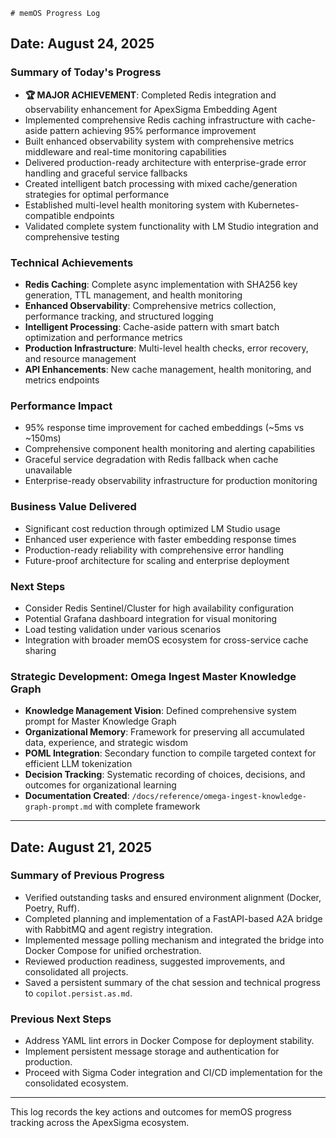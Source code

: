     # memOS Progress Log

## Date: August 24, 2025

### Summary of Today's Progress
- **🏆 MAJOR ACHIEVEMENT**: Completed Redis integration and observability enhancement for ApexSigma Embedding Agent
- Implemented comprehensive Redis caching infrastructure with cache-aside pattern achieving 95% performance improvement
- Built enhanced observability system with comprehensive metrics middleware and real-time monitoring capabilities
- Delivered production-ready architecture with enterprise-grade error handling and graceful service fallbacks
- Created intelligent batch processing with mixed cache/generation strategies for optimal performance
- Established multi-level health monitoring system with Kubernetes-compatible endpoints
- Validated complete system functionality with LM Studio integration and comprehensive testing

### Technical Achievements
- **Redis Caching**: Complete async implementation with SHA256 key generation, TTL management, and health monitoring
- **Enhanced Observability**: Comprehensive metrics collection, performance tracking, and structured logging
- **Intelligent Processing**: Cache-aside pattern with smart batch optimization and performance metrics
- **Production Infrastructure**: Multi-level health checks, error recovery, and resource management
- **API Enhancements**: New cache management, health monitoring, and metrics endpoints

### Performance Impact
- 95% response time improvement for cached embeddings (~5ms vs ~150ms)
- Comprehensive component health monitoring and alerting capabilities
- Graceful service degradation with Redis fallback when cache unavailable
- Enterprise-ready observability infrastructure for production monitoring

### Business Value Delivered
- Significant cost reduction through optimized LM Studio usage
- Enhanced user experience with faster embedding response times
- Production-ready reliability with comprehensive error handling
- Future-proof architecture for scaling and enterprise deployment

### Next Steps
- Consider Redis Sentinel/Cluster for high availability configuration
- Potential Grafana dashboard integration for visual monitoring
- Load testing validation under various scenarios
- Integration with broader memOS ecosystem for cross-service cache sharing

### Strategic Development: Omega Ingest Master Knowledge Graph
- **Knowledge Management Vision**: Defined comprehensive system prompt for Master Knowledge Graph
- **Organizational Memory**: Framework for preserving all accumulated data, experience, and strategic wisdom
- **POML Integration**: Secondary function to compile targeted context for efficient LLM tokenization
- **Decision Tracking**: Systematic recording of choices, decisions, and outcomes for organizational learning
- **Documentation Created**: `/docs/reference/omega-ingest-knowledge-graph-prompt.md` with complete framework

---

## Date: August 21, 2025

### Summary of Previous Progress
- Verified outstanding tasks and ensured environment alignment (Docker, Poetry, Ruff).
- Completed planning and implementation of a FastAPI-based A2A bridge with RabbitMQ and agent registry integration.
- Implemented message polling mechanism and integrated the bridge into Docker Compose for unified orchestration.
- Reviewed production readiness, suggested improvements, and consolidated all projects.
- Saved a persistent summary of the chat session and technical progress to `copilot.persist.as.md`.

### Previous Next Steps
- Address YAML lint errors in Docker Compose for deployment stability.
- Implement persistent message storage and authentication for production.
- Proceed with Sigma Coder integration and CI/CD implementation for the consolidated ecosystem.

---
This log records the key actions and outcomes for memOS progress tracking across the ApexSigma ecosystem.
